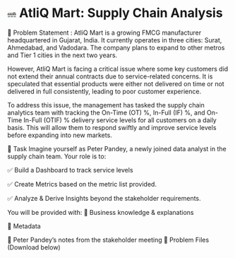 
# <img src="https://github.com/sangRam698/AtliQMart_Supply_Chain_Analysis/blob/main/Assets/Screenshot%202025-01-29%20090426.png" width="4%" height="4%"> AtliQ Mart: Supply Chain Analysis
📌 Problem Statement  :
AtliQ Mart is a growing FMCG manufacturer headquartered in Gujarat, India. It currently operates in three cities: Surat, Ahmedabad, and Vadodara. The company plans to expand to other metros and Tier 1 cities in the next two years.

However, AtliQ Mart is facing a critical issue where some key customers did not extend their annual contracts due to service-related concerns. It is speculated that essential products were either not delivered on time or not delivered in full consistently, leading to poor customer experience.

To address this issue, the management has tasked the supply chain analytics team with tracking the On-Time (OT) %, In-Full (IF) %, and On-Time In-Full (OTIF) % delivery service levels for all customers on a daily basis. This will allow them to respond swiftly and improve service levels before expanding into new markets.

🎯 Task
Imagine yourself as Peter Pandey, a newly joined data analyst in the supply chain team. Your role is to:

✅ Build a Dashboard to track service levels

✅ Create Metrics based on the metric list provided.

✅ Analyze & Derive Insights beyond the stakeholder requirements.

You will be provided with:
📌 Business knowledge & explanations

📌 Metadata

📌 Peter Pandey’s notes from the stakeholder meeting
📌 Problem Files (Download below)

